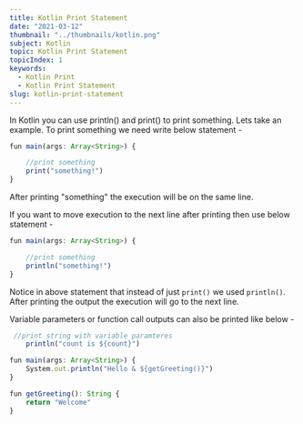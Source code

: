 ```yaml
---
title: Kotlin Print Statement
date: "2021-03-12"
thumbnail: "../thumbnails/kotlin.png"
subject: Kotlin
topic: Kotlin Print Statement
topicIndex: 1
keywords:
  - Kotlin Print
  - Kotlin Print Statement    
slug: kotlin-print-statement
---
```


In Kotlin you can use println() and print() to print something. Lets take an example. To print something we need write below statement - 

```typescript
fun main(args: Array<String>) {

    //print something
    print("something!")
}
```

After printing "something" the execution will be on the same line. 


If you want to move execution to the next line after printing then use below statement - 

```js
fun main(args: Array<String>) {

    //print something
    println("something!")
}
```

Notice in above statement that instead of just `print()` we used `println()`. 
After printing the output the execution will go to the next line.


Variable parameters or function call outputs can also be printed like below -
```js
 //print string with variable paramteres
    println("count is ${count}")
```

```js
fun main(args: Array<String>) {
    System.out.println("Hello & ${getGreeting()}")
}

fun getGreeting(): String {
    return "Welcome"
}
```
